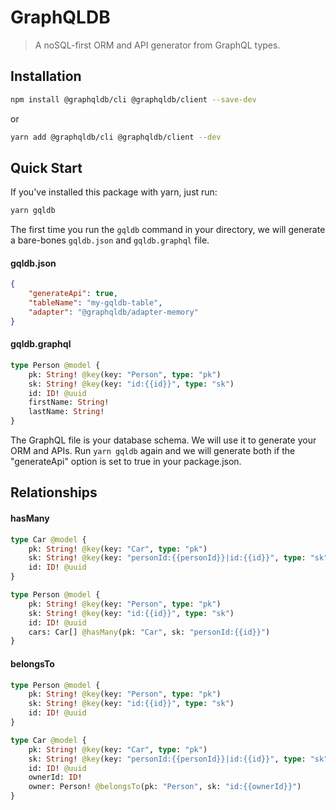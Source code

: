 # GraphQLDB

> A noSQL-first ORM and API generator from GraphQL types.

## Installation

```bash
npm install @graphqldb/cli @graphqldb/client --save-dev
```

or

```bash
yarn add @graphqldb/cli @graphqldb/client --dev
```

## Quick Start

If you've installed this package with yarn, just run: 

```bash
yarn gqldb
```

The first time you run the `gqldb` command in your directory, we will generate a bare-bones `gqldb.json` and `gqldb.graphql` file.

#### gqldb.json

```json
{
    "generateApi": true,
    "tableName": "my-gqldb-table",
    "adapter": "@graphqldb/adapter-memory"
}
```

#### gqldb.graphql

```graphql
type Person @model {
    pk: String! @key(key: "Person", type: "pk")
    sk: String! @key(key: "id:{{id}}", type: "sk")
    id: ID! @uuid
    firstName: String!
    lastName: String!
}
```

The GraphQL file is your database schema. We will use it to generate your ORM and APIs. Run `yarn gqldb` again and we will generate both if the "generateApi" option is set to true in your package.json.

## Relationships

#### hasMany

```graphql
type Car @model {
    pk: String! @key(key: "Car", type: "pk")
    sk: String! @key(key: "personId:{{personId}}|id:{{id}}", type: "sk")
    id: ID! @uuid
}

type Person @model {
    pk: String! @key(key: "Person", type: "pk")
    sk: String! @key(key: "id:{{id}}", type: "sk")
    id: ID! @uuid
    cars: Car[] @hasMany(pk: "Car", sk: "personId:{{id}}")
}
```

#### belongsTo

```graphql
type Person @model {
    pk: String! @key(key: "Person", type: "pk")
    sk: String! @key(key: "id:{{id}}", type: "sk")
    id: ID! @uuid
}

type Car @model {
    pk: String! @key(key: "Car", type: "pk")
    sk: String! @key(key: "personId:{{personId}}|id:{{id}}", type: "sk")
    id: ID! @uuid
    ownerId: ID!
    owner: Person! @belongsTo(pk: "Person", sk: "id:{{ownerId}}")
}
```